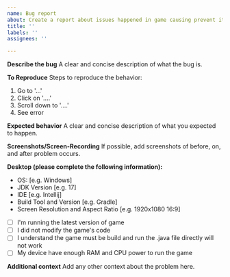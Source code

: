 ```yaml
---
name: Bug report
about: Create a report about issues happened in game causing prevent it to continue
title: ''
labels: ''
assignees: ''

---
```


**Describe the bug**
A clear and concise description of what the bug is.

**To Reproduce**
Steps to reproduce the behavior:
1. Go to '...'
2. Click on '....'
3. Scroll down to '....'
4. See error

**Expected behavior**
A clear and concise description of what you expected to happen.

**Screenshots/Screen-Recording**
If possible, add screenshots of before, on, and after problem occurs.

**Desktop (please complete the following information):**
 - OS: [e.g. Windows]
 - JDK Version [e.g. 17]
 - IDE [e.g. Intellij]
 - Build Tool and Version [e.g. Gradle]
 - Screen Resolution and Aspect Ratio [e.g. 1920x1080 16:9]

- [ ] I'm running the latest version of game
- [ ] I did not modify the game's code
- [ ] I understand the game must be build and run the .java file directly will not work
- [ ] My device have enough RAM and CPU power to run the game

**Additional context**
Add any other context about the problem here.
